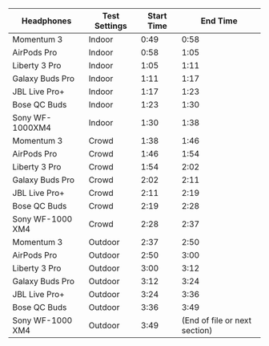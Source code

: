 
| Headphones        | Test Settings | Start Time | End Time   |
|-------------------|---------------|------------|------------|
| Momentum 3        | Indoor        | 0:49       | 0:58       |
| AirPods Pro       | Indoor        | 0:58       | 1:05       |
| Liberty 3 Pro     | Indoor        | 1:05       | 1:11       |
| Galaxy Buds Pro   | Indoor        | 1:11       | 1:17       |
| JBL Live Pro+     | Indoor        | 1:17       | 1:23       |
| Bose QC Buds      | Indoor        | 1:23       | 1:30       |
| Sony WF-1000XM4   | Indoor        | 1:30       | 1:38       |
| Momentum 3        | Crowd         | 1:38       | 1:46       |
| AirPods Pro       | Crowd         | 1:46       | 1:54       |
| Liberty 3 Pro     | Crowd         | 1:54       | 2:02       |
| Galaxy Buds Pro   | Crowd         | 2:02       | 2:11       |
| JBL Live Pro+     | Crowd         | 2:11       | 2:19       |
| Bose QC Buds      | Crowd         | 2:19       | 2:28       |
| Sony WF-1000 XM4  | Crowd         | 2:28       | 2:37       |
| Momentum 3        | Outdoor       | 2:37       | 2:50       |
| AirPods Pro       | Outdoor       | 2:50       | 3:00       |
| Liberty 3 Pro     | Outdoor       | 3:00       | 3:12       |
| Galaxy Buds Pro   | Outdoor       | 3:12       | 3:24       |
| JBL Live Pro+     | Outdoor       | 3:24       | 3:36       |
| Bose QC Buds      | Outdoor       | 3:36       | 3:49       |
| Sony WF-1000 XM4  | Outdoor       | 3:49       | (End of file or next section) |
